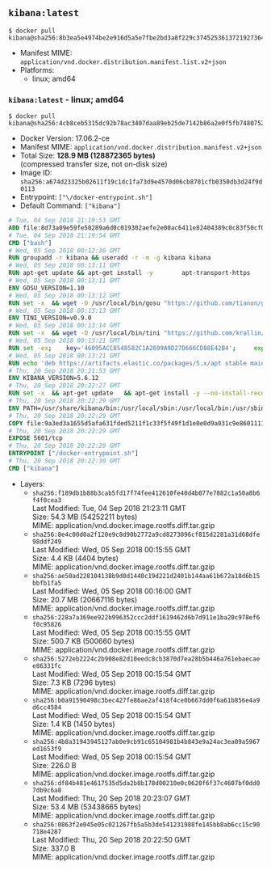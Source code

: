 ## `kibana:latest`

```console
$ docker pull kibana@sha256:8b3ea5e4974be2e916d5a5e7fbe2bd3a8f229c374525361372192736459083f9
```

-	Manifest MIME: `application/vnd.docker.distribution.manifest.list.v2+json`
-	Platforms:
	-	linux; amd64

### `kibana:latest` - linux; amd64

```console
$ docker pull kibana@sha256:4cb8ceb5315dc92b78ac3407daa89eb25de7142b86a2e0f5fb74807523c41e8e
```

-	Docker Version: 17.06.2-ce
-	Manifest MIME: `application/vnd.docker.distribution.manifest.v2+json`
-	Total Size: **128.9 MB (128872365 bytes)**  
	(compressed transfer size, not on-disk size)
-	Image ID: `sha256:a674d23325b02611f19c1dc1fa73d9e4570d06cb8701cfb0350db3d24f9d0113`
-	Entrypoint: `["\/docker-entrypoint.sh"]`
-	Default Command: `["kibana"]`

```dockerfile
# Tue, 04 Sep 2018 21:19:53 GMT
ADD file:8d73a09e59fe50289a6d0c019302aefe2e00ac6411e82404389c0c83f50cf08a in / 
# Tue, 04 Sep 2018 21:19:54 GMT
CMD ["bash"]
# Wed, 05 Sep 2018 00:12:36 GMT
RUN groupadd -r kibana && useradd -r -m -g kibana kibana
# Wed, 05 Sep 2018 00:13:11 GMT
RUN apt-get update && apt-get install -y 		apt-transport-https 		ca-certificates 		wget 		libfontconfig 		libfreetype6 	--no-install-recommends && rm -rf /var/lib/apt/lists/*
# Wed, 05 Sep 2018 00:13:11 GMT
ENV GOSU_VERSION=1.10
# Wed, 05 Sep 2018 00:13:12 GMT
RUN set -x 	&& wget -O /usr/local/bin/gosu "https://github.com/tianon/gosu/releases/download/$GOSU_VERSION/gosu-$(dpkg --print-architecture)" 	&& wget -O /usr/local/bin/gosu.asc "https://github.com/tianon/gosu/releases/download/$GOSU_VERSION/gosu-$(dpkg --print-architecture).asc" 	&& export GNUPGHOME="$(mktemp -d)" 	&& gpg --keyserver ha.pool.sks-keyservers.net --recv-keys B42F6819007F00F88E364FD4036A9C25BF357DD4 	&& gpg --batch --verify /usr/local/bin/gosu.asc /usr/local/bin/gosu 	&& rm -rf "$GNUPGHOME" /usr/local/bin/gosu.asc 	&& chmod +x /usr/local/bin/gosu 	&& gosu nobody true
# Wed, 05 Sep 2018 00:13:13 GMT
ENV TINI_VERSION=v0.9.0
# Wed, 05 Sep 2018 00:13:14 GMT
RUN set -x 	&& wget -O /usr/local/bin/tini "https://github.com/krallin/tini/releases/download/$TINI_VERSION/tini" 	&& wget -O /usr/local/bin/tini.asc "https://github.com/krallin/tini/releases/download/$TINI_VERSION/tini.asc" 	&& export GNUPGHOME="$(mktemp -d)" 	&& gpg --keyserver ha.pool.sks-keyservers.net --recv-keys 6380DC428747F6C393FEACA59A84159D7001A4E5 	&& gpg --batch --verify /usr/local/bin/tini.asc /usr/local/bin/tini 	&& rm -rf "$GNUPGHOME" /usr/local/bin/tini.asc 	&& chmod +x /usr/local/bin/tini 	&& tini -h
# Wed, 05 Sep 2018 00:13:21 GMT
RUN set -ex; 	key='46095ACC8548582C1A2699A9D27D666CD88E42B4'; 	export GNUPGHOME="$(mktemp -d)"; 	gpg --keyserver ha.pool.sks-keyservers.net --recv-keys "$key"; 	gpg --export "$key" > /etc/apt/trusted.gpg.d/elastic.gpg; 	rm -rf "$GNUPGHOME"; 	apt-key list
# Wed, 05 Sep 2018 00:13:21 GMT
RUN echo 'deb https://artifacts.elastic.co/packages/5.x/apt stable main' > /etc/apt/sources.list.d/kibana.list
# Thu, 20 Sep 2018 20:21:53 GMT
ENV KIBANA_VERSION=5.6.12
# Thu, 20 Sep 2018 20:22:27 GMT
RUN set -x 	&& apt-get update 	&& apt-get install -y --no-install-recommends kibana=$KIBANA_VERSION 	&& rm -rf /var/lib/apt/lists/* 		&& sed -ri "s!^(\#\s*)?(server\.host:).*!\2 '0.0.0.0'!" /etc/kibana/kibana.yml 	&& grep -q "^server\.host: '0.0.0.0'\$" /etc/kibana/kibana.yml 		&& sed -ri "s!^(\#\s*)?(elasticsearch\.url:).*!\2 'http://elasticsearch:9200'!" /etc/kibana/kibana.yml 	&& grep -q "^elasticsearch\.url: 'http://elasticsearch:9200'\$" /etc/kibana/kibana.yml
# Thu, 20 Sep 2018 20:22:29 GMT
ENV PATH=/usr/share/kibana/bin:/usr/local/sbin:/usr/local/bin:/usr/sbin:/usr/bin:/sbin:/bin
# Thu, 20 Sep 2018 20:22:29 GMT
COPY file:9a3ed3a1655d5afa631fded5211f1c33f5f49f1d1e0e0d9a031c9e8601111f05 in / 
# Thu, 20 Sep 2018 20:22:29 GMT
EXPOSE 5601/tcp
# Thu, 20 Sep 2018 20:22:29 GMT
ENTRYPOINT ["/docker-entrypoint.sh"]
# Thu, 20 Sep 2018 20:22:30 GMT
CMD ["kibana"]
```

-	Layers:
	-	`sha256:f189db1b88b3cab5fd17f74fee412610fe40d4b077e7882c1a50a8b6f4f0cea3`  
		Last Modified: Tue, 04 Sep 2018 21:23:11 GMT  
		Size: 54.3 MB (54252211 bytes)  
		MIME: application/vnd.docker.image.rootfs.diff.tar.gzip
	-	`sha256:8e4c00d0a2f120e9c8d90b2772a9cd8273096cf815d2281a31d68dfe98ddf249`  
		Last Modified: Wed, 05 Sep 2018 00:15:55 GMT  
		Size: 4.4 KB (4404 bytes)  
		MIME: application/vnd.docker.image.rootfs.diff.tar.gzip
	-	`sha256:ae50ad228104138b9d0d1440c19d221d2401b144aa61b672a18d6b15bbfb1fa5`  
		Last Modified: Wed, 05 Sep 2018 00:16:00 GMT  
		Size: 20.7 MB (20667116 bytes)  
		MIME: application/vnd.docker.image.rootfs.diff.tar.gzip
	-	`sha256:228a7a369ee922b996352ccc2ddf1619462d6b7d911e1ba20c978ef6f0c95826`  
		Last Modified: Wed, 05 Sep 2018 00:15:55 GMT  
		Size: 500.7 KB (500660 bytes)  
		MIME: application/vnd.docker.image.rootfs.diff.tar.gzip
	-	`sha256:5272eb2224c2b908e82d10eedc8cb3870d7ea28b5b446a761ebaecaee86331fc`  
		Last Modified: Wed, 05 Sep 2018 00:15:54 GMT  
		Size: 7.3 KB (7296 bytes)  
		MIME: application/vnd.docker.image.rootfs.diff.tar.gzip
	-	`sha256:b0a91590498c3bec427fe86ae2af418f4ce0b667dd0f6a61b856e4a9d6cc4584`  
		Last Modified: Wed, 05 Sep 2018 00:15:54 GMT  
		Size: 1.4 KB (1450 bytes)  
		MIME: application/vnd.docker.image.rootfs.diff.tar.gzip
	-	`sha256:4b8a31943945127ab0e9cb91c65104981b4b843e9a24ac3ea09a5967ed1653f9`  
		Last Modified: Wed, 05 Sep 2018 00:15:54 GMT  
		Size: 226.0 B  
		MIME: application/vnd.docker.image.rootfs.diff.tar.gzip
	-	`sha256:df84b481e4617535d5da2b8b178d00210e0c0620f6f37c4607bf0dd07db9c6a8`  
		Last Modified: Thu, 20 Sep 2018 20:23:07 GMT  
		Size: 53.4 MB (53438665 bytes)  
		MIME: application/vnd.docker.image.rootfs.diff.tar.gzip
	-	`sha256:0863f2e045e05c021267fb5a5b3de541231988fe145bb8ab6cc15c90718e4287`  
		Last Modified: Thu, 20 Sep 2018 20:22:50 GMT  
		Size: 337.0 B  
		MIME: application/vnd.docker.image.rootfs.diff.tar.gzip
